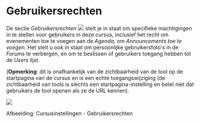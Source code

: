 # Gebruikersrechten

De sectie _Gebruikersrechten_ ![](../../.gitbook/assets/graphics325%20%283%29.png) stelt je in staat om specifieke machtigingen in te stellen voor gebruikers in deze cursus, inclusief het recht om evenementen toe te voegen aan de _Agenda,_ om _Announcements toe te voegen._ Het stelt u ook in staat om persoonlijke gebruikersfoto's in de _Forums_ te verbergen, en om te beslissen of gebruikers toegang hebben tot de _Users_ lijst.

\(**Opmerking**: dit is onafhankelijk van de zichtbaarheid van de tool op de startpagina van de cursus en is een echte toegangswijziging \(de zichtbaarheid van tools is slechts een startpagina-instelling en belet niet dat gebruikers de tool openen als ze de URL kennen\).

![](../../.gitbook/assets/images244%20%283%29.png)

Afbeelding: Cursusinstellingen - Gebruikersrechten

